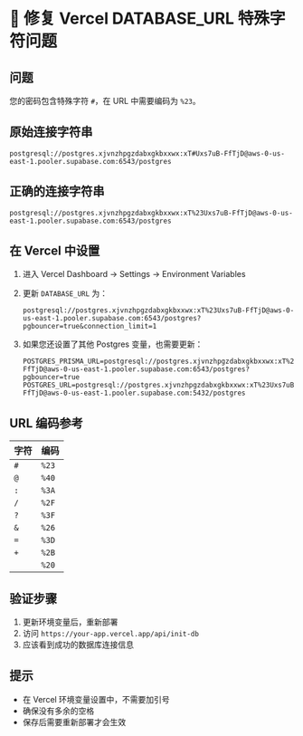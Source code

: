 # 🔧 修复 Vercel DATABASE_URL 特殊字符问题

## 问题
您的密码包含特殊字符 `#`，在 URL 中需要编码为 `%23`。

## 原始连接字符串
```
postgresql://postgres.xjvnzhpgzdabxgkbxxwx:xT#Uxs7uB-FfTjD@aws-0-us-east-1.pooler.supabase.com:6543/postgres
```

## 正确的连接字符串
```
postgresql://postgres.xjvnzhpgzdabxgkbxxwx:xT%23Uxs7uB-FfTjD@aws-0-us-east-1.pooler.supabase.com:6543/postgres
```

## 在 Vercel 中设置

1. 进入 Vercel Dashboard → Settings → Environment Variables
2. 更新 `DATABASE_URL` 为：
   ```
   postgresql://postgres.xjvnzhpgzdabxgkbxxwx:xT%23Uxs7uB-FfTjD@aws-0-us-east-1.pooler.supabase.com:6543/postgres?pgbouncer=true&connection_limit=1
   ```

3. 如果您还设置了其他 Postgres 变量，也需要更新：
   ```
   POSTGRES_PRISMA_URL=postgresql://postgres.xjvnzhpgzdabxgkbxxwx:xT%23Uxs7uB-FfTjD@aws-0-us-east-1.pooler.supabase.com:6543/postgres?pgbouncer=true
   POSTGRES_URL=postgresql://postgres.xjvnzhpgzdabxgkbxxwx:xT%23Uxs7uB-FfTjD@aws-0-us-east-1.pooler.supabase.com:5432/postgres
   ```

## URL 编码参考

| 字符 | 编码 |
|------|------|
| `#` | `%23` |
| `@` | `%40` |
| `:` | `%3A` |
| `/` | `%2F` |
| `?` | `%3F` |
| `&` | `%26` |
| `=` | `%3D` |
| `+` | `%2B` |
| ` ` | `%20` |

## 验证步骤

1. 更新环境变量后，重新部署
2. 访问 `https://your-app.vercel.app/api/init-db`
3. 应该看到成功的数据库连接信息

## 提示
- 在 Vercel 环境变量设置中，不需要加引号
- 确保没有多余的空格
- 保存后需要重新部署才会生效